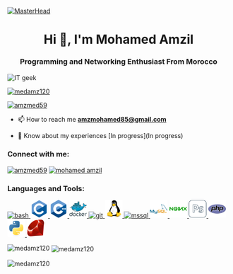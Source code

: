 [![MasterHead](https://www.google.com/url?sa=i&url=https%3A%2F%2Fgithub.com%2FElysian01%2FElysian01&psig=AOvVaw2u0kVbho7XmX2YRbP_MXt4&ust=1716153538750000&source=images&cd=vfe&opi=89978449&ved=0CBEQjRxqFwoTCMjU2qeQmIYDFQAAAAAdAAAAABBv)](https://mohamedamzil.ma)
<h1 align="center">Hi 👋, I'm Mohamed Amzil</h1>
<h3 align="center">Programming and Networking Enthusiast From Morocco</h3>
<img align="center" alt="IT geek" width="1000" src="https://www.google.com/url?sa=i&url=https%3A%2F%2Fwww.pinterest.com%2Fideas%2Fsave-gif%2F925462767565%2F&psig=AOvVaw35KYIYmAa4RRXfpwm63HCh&ust=1716153117142000&source=images&cd=vfe&opi=89978449&ved=0CBEQjRxqFwoTCKiI096OmIYDFQAAAAAdAAAAABBP">

<p align="left"> <a href="https://github.com/ryo-ma/github-profile-trophy"><img src="https://github-profile-trophy.vercel.app/?username=medamz120" alt="medamz120" /></a> </p>

<p align="left"> <a href="https://twitter.com/amzmed59" target="blank"><img src="https://img.shields.io/twitter/follow/amzmed59?logo=twitter&style=for-the-badge" alt="amzmed59" /></a> </p>

- 📫 How to reach me **amzmohamed85@gmail.com**

- 📄 Know about my experiences [In progress](In progress)

<h3 align="left">Connect with me:</h3>
<p align="left">
<a href="https://twitter.com/amzmed59" target="blank"><img align="center" src="https://raw.githubusercontent.com/rahuldkjain/github-profile-readme-generator/master/src/images/icons/Social/twitter.svg" alt="amzmed59" height="30" width="40" /></a>
<a href="https://linkedin.com/in/mohamed amzil" target="blank"><img align="center" src="https://raw.githubusercontent.com/rahuldkjain/github-profile-readme-generator/master/src/images/icons/Social/linked-in-alt.svg" alt="mohamed amzil" height="30" width="40" /></a>
</p>

<h3 align="left">Languages and Tools:</h3>
<p align="left"> <a href="https://www.gnu.org/software/bash/" target="_blank" rel="noreferrer"> <img src="https://www.vectorlogo.zone/logos/gnu_bash/gnu_bash-icon.svg" alt="bash" width="40" height="40"/> </a> <a href="https://www.cprogramming.com/" target="_blank" rel="noreferrer"> <img src="https://raw.githubusercontent.com/devicons/devicon/master/icons/c/c-original.svg" alt="c" width="40" height="40"/> </a> <a href="https://www.w3schools.com/cpp/" target="_blank" rel="noreferrer"> <img src="https://raw.githubusercontent.com/devicons/devicon/master/icons/cplusplus/cplusplus-original.svg" alt="cplusplus" width="40" height="40"/> </a> <a href="https://www.docker.com/" target="_blank" rel="noreferrer"> <img src="https://raw.githubusercontent.com/devicons/devicon/master/icons/docker/docker-original-wordmark.svg" alt="docker" width="40" height="40"/> </a> <a href="https://git-scm.com/" target="_blank" rel="noreferrer"> <img src="https://www.vectorlogo.zone/logos/git-scm/git-scm-icon.svg" alt="git" width="40" height="40"/> </a> <a href="https://www.linux.org/" target="_blank" rel="noreferrer"> <img src="https://raw.githubusercontent.com/devicons/devicon/master/icons/linux/linux-original.svg" alt="linux" width="40" height="40"/> </a> <a href="https://www.microsoft.com/en-us/sql-server" target="_blank" rel="noreferrer"> <img src="https://www.svgrepo.com/show/303229/microsoft-sql-server-logo.svg" alt="mssql" width="40" height="40"/> </a> <a href="https://www.mysql.com/" target="_blank" rel="noreferrer"> <img src="https://raw.githubusercontent.com/devicons/devicon/master/icons/mysql/mysql-original-wordmark.svg" alt="mysql" width="40" height="40"/> </a> <a href="https://www.nginx.com" target="_blank" rel="noreferrer"> <img src="https://raw.githubusercontent.com/devicons/devicon/master/icons/nginx/nginx-original.svg" alt="nginx" width="40" height="40"/> </a> <a href="https://www.photoshop.com/en" target="_blank" rel="noreferrer"> <img src="https://raw.githubusercontent.com/devicons/devicon/master/icons/photoshop/photoshop-line.svg" alt="photoshop" width="40" height="40"/> </a> <a href="https://www.php.net" target="_blank" rel="noreferrer"> <img src="https://raw.githubusercontent.com/devicons/devicon/master/icons/php/php-original.svg" alt="php" width="40" height="40"/> </a> <a href="https://www.python.org" target="_blank" rel="noreferrer"> <img src="https://raw.githubusercontent.com/devicons/devicon/master/icons/python/python-original.svg" alt="python" width="40" height="40"/> </a> <a href="https://www.ruby-lang.org/en/" target="_blank" rel="noreferrer"> <img src="https://raw.githubusercontent.com/devicons/devicon/master/icons/ruby/ruby-original.svg" alt="ruby" width="40" height="40"/> </a> </p>

<p><img align="left" src="https://github-readme-stats.vercel.app/api/top-langs?username=medamz120&show_icons=true&locale=en&layout=compact" alt="medamz120" /></p>

<p>&nbsp;<img align="center" src="https://github-readme-stats.vercel.app/api?username=medamz120&show_icons=true&locale=en" alt="medamz120" /></p>

<p><img align="center" src="https://github-readme-streak-stats.herokuapp.com/?user=medamz120&" alt="medamz120" /></p>
